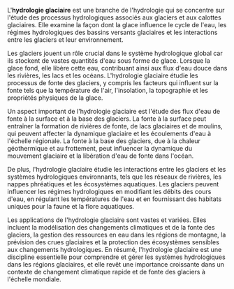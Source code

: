 L'**hydrologie glaciaire** est une branche de l'hydrologie qui se concentre sur l'étude des processus hydrologiques associés aux glaciers et aux calottes glaciaires. Elle examine la façon dont la glace influence le cycle de l'eau, les régimes hydrologiques des bassins versants glaciaires et les interactions entre les glaciers et leur environnement.

Les glaciers jouent un rôle crucial dans le système hydrologique global car ils stockent de vastes quantités d'eau sous forme de glace. Lorsque la glace fond, elle libère cette eau, contribuant ainsi aux flux d'eau douce dans les rivières, les lacs et les océans. L'hydrologie glaciaire étudie les processus de fonte des glaciers, y compris les facteurs qui influent sur la fonte tels que la température de l'air, l'insolation, la topographie et les propriétés physiques de la glace.

Un aspect important de l'hydrologie glaciaire est l'étude des flux d'eau de fonte à la surface et à la base des glaciers. La fonte à la surface peut entraîner la formation de rivières de fonte, de lacs glaciaires et de moulins, qui peuvent affecter la dynamique glaciaire et les écoulements d'eau à l'échelle régionale. La fonte à la base des glaciers, due à la chaleur géothermique et au frottement, peut influencer la dynamique du mouvement glaciaire et la libération d'eau de fonte dans l'océan.

De plus, l'hydrologie glaciaire étudie les interactions entre les glaciers et les systèmes hydrologiques environnants, tels que les réseaux de rivières, les nappes phréatiques et les écosystèmes aquatiques. Les glaciers peuvent influencer les régimes hydrologiques en modifiant les débits des cours d'eau, en régulant les températures de l'eau et en fournissant des habitats uniques pour la faune et la flore aquatiques.

Les applications de l'hydrologie glaciaire sont vastes et variées. Elles incluent la modélisation des changements climatiques et de la fonte des glaciers, la gestion des ressources en eau dans les régions de montagne, la prévision des crues glaciaires et la protection des écosystèmes sensibles aux changements hydrologiques. En résumé, l'hydrologie glaciaire est une discipline essentielle pour comprendre et gérer les systèmes hydrologiques dans les régions glaciaires, et elle revêt une importance croissante dans un contexte de changement climatique rapide et de fonte des glaciers à l'échelle mondiale.